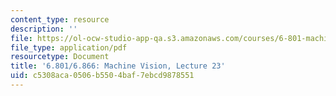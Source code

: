 ```yaml
---
content_type: resource
description: ''
file: https://ol-ocw-studio-app-qa.s3.amazonaws.com/courses/6-801-machine-vision-fall-2020/c5308aca0506b5504baf7ebcd9878551_MIT6_801F20_lec23.pdf
file_type: application/pdf
resourcetype: Document
title: '6.801/6.866: Machine Vision, Lecture 23'
uid: c5308aca-0506-b550-4baf-7ebcd9878551
---
```


